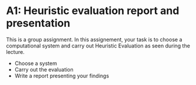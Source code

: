 # A1: Heuristic evaluation report and presentation

This is a group assignment.
In this assignement, your task is to choose a computational system and carry out Heuristic Evaluation as seen during the lecture.
- Choose a system
- Carry out the evaluation
- Write a report presenting your findings